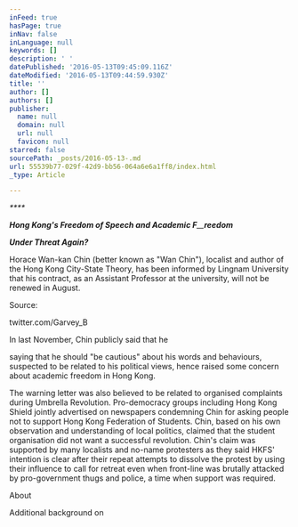 ```yaml
---
inFeed: true
hasPage: true
inNav: false
inLanguage: null
keywords: []
description: ' '
datePublished: '2016-05-13T09:45:09.116Z'
dateModified: '2016-05-13T09:44:59.930Z'
title: ''
author: []
authors: []
publisher:
  name: null
  domain: null
  url: null
  favicon: null
starred: false
sourcePath: _posts/2016-05-13-.md
url: 55539b77-029f-42d9-bb56-064a6e6a1ff8/index.html
_type: Article

---
```

_****_

_**Hong Kong's Freedom of Speech and Academic F**__**reedom**_

_**Under Threat Again?**_

Horace Wan-kan Chin (better known as "Wan Chin"), localist and author of the Hong Kong City-State Theory, has been informed by Lingnam University that his contract, as an Assistant Professor at the university, will not be renewed in August.

Source: 

twitter.com/Garvey\_B

In last November, Chin publicly said that he 

saying
that he should "be cautious" about his words and behaviours, suspected 
to be related to his political views, hence raised some concern about 
academic freedom in Hong Kong.

The warning letter was also believed 
to be related to organised complaints during Umbrella Revolution. 
Pro-democracy groups including Hong Kong Shield jointly advertised on 
newspapers condemning Chin for asking people not to support Hong Kong 
Federation of Students. Chin, based on his own observation and 
understanding of local politics, claimed that the student organisation 
did not want a successful revolution. Chin's claim was supported by many
localists and no-name protesters as they said HKFS' intention is clear 
after their repeat attempts to dissolve the protest by using their 
influence to call for retreat even when front-line was brutally attacked
by pro-government thugs and police, a time when support was required.

About 

Additional background on